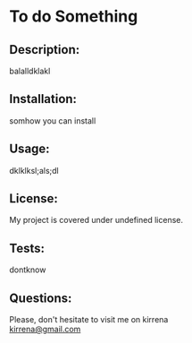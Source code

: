 # To do Something <br/>
  ## Description: <br/> 
  balalldklakl <br/>
  ## Installation: <br/> 
  somhow you can install <br/>
  ## Usage: <br/> 
  dklklksl;als;dl <br/>
  ## License: <br/> 
  My project is covered under undefined license. <br/>
  ## Tests: <br/> 
  dontknow <br/>
  ## Questions: <br/> 
  Please, don't hesitate to visit me on
  kirrena <br/>
  kirrena@gmail.com <br/>
  